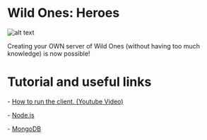 # Wild Ones: Heroes

![alt text](https://i.imgur.com/7PQcSez.png)


Creating your OWN server of Wild Ones (without having too much knowledge) is now possible!


# Tutorial and useful links

<p>- <a href="http://www.fastswf.com/1R-uVQM">How to run the client. (Youtube Video)</a></p>
<p>- <a href="http://nodejs.org/">Node.js</a></p>
<p>- <a href="https://www.mongodb.com/download-center?jmp=nav#community">MongoDB</a></p>


